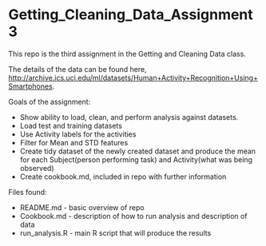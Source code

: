 # Getting_Cleaning_Data_Assignment3

This repo is the third assignment in the Getting and Cleaning Data class.

The details of the data can be found here, http://archive.ics.uci.edu/ml/datasets/Human+Activity+Recognition+Using+Smartphones.

Goals of the assignment:
- Show ability to load, clean, and perform analysis against datasets.
- Load test and training datasets
- Use Activity labels for the activities
- Filter for Mean and STD features
- Create tidy dataset of the newly created dataset and produce the mean for each Subject(person performing task) and Activity(what was being observed)
- Create cookbook.md, included in repo with further information

Files found:
- README.md - basic overview of repo
- Cookbook.md - description of how to run analysis and description of data
- run_analysis.R - main R script that will produce the results

